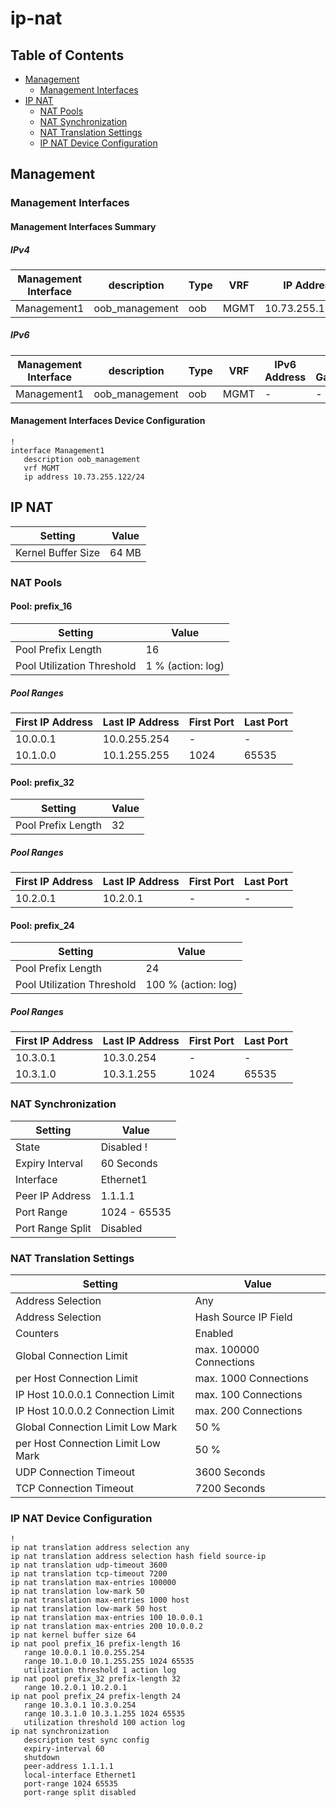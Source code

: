 # ip-nat

## Table of Contents

- [Management](#management)
  - [Management Interfaces](#management-interfaces)
- [IP NAT](#ip-nat)
  - [NAT Pools](#nat-pools)
  - [NAT Synchronization](#nat-synchronization)
  - [NAT Translation Settings](#nat-translation-settings)
  - [IP NAT Device Configuration](#ip-nat-device-configuration)

## Management

### Management Interfaces

#### Management Interfaces Summary

##### IPv4

| Management Interface | description | Type | VRF | IP Address | Gateway |
| -------------------- | ----------- | ---- | --- | ---------- | ------- |
| Management1 | oob_management | oob | MGMT | 10.73.255.122/24 | 10.73.255.2 |

##### IPv6

| Management Interface | description | Type | VRF | IPv6 Address | IPv6 Gateway |
| -------------------- | ----------- | ---- | --- | ------------ | ------------ |
| Management1 | oob_management | oob | MGMT | - | - |

#### Management Interfaces Device Configuration

```eos
!
interface Management1
   description oob_management
   vrf MGMT
   ip address 10.73.255.122/24
```

## IP NAT

| Setting | Value |
| -------- | ----- |
| Kernel Buffer Size | 64 MB |

### NAT Pools

#### Pool: prefix_16

| Setting | Value |
| -------- | ----- |
| Pool Prefix Length | 16 |
| Pool Utilization Threshold | 1 % (action: log) |

##### Pool Ranges

| First IP Address  | Last IP Address | First Port | Last Port |
| ----------------- | --------------- | ---------- | --------- |
| 10.0.0.1 | 10.0.255.254 | - | - |
| 10.1.0.0 | 10.1.255.255 | 1024 | 65535 |

#### Pool: prefix_32

| Setting | Value |
| -------- | ----- |
| Pool Prefix Length | 32 |

##### Pool Ranges

| First IP Address  | Last IP Address | First Port | Last Port |
| ----------------- | --------------- | ---------- | --------- |
| 10.2.0.1 | 10.2.0.1 | - | - |

#### Pool: prefix_24

| Setting | Value |
| -------- | ----- |
| Pool Prefix Length | 24 |
| Pool Utilization Threshold | 100 % (action: log) |

##### Pool Ranges

| First IP Address  | Last IP Address | First Port | Last Port |
| ----------------- | --------------- | ---------- | --------- |
| 10.3.0.1 | 10.3.0.254 | - | - |
| 10.3.1.0 | 10.3.1.255 | 1024 | 65535 |

### NAT Synchronization

| Setting | Value |
| -------- | ----- |
| State | Disabled !
| Expiry Interval | 60 Seconds |
| Interface | Ethernet1 |
| Peer IP Address | 1.1.1.1 |
| Port Range | 1024 - 65535 |
| Port Range Split | Disabled |

### NAT Translation Settings

| Setting | Value |
| -------- | ----- |
| Address Selection | Any |
| Address Selection | Hash Source IP Field |
| Counters | Enabled |
| Global Connection Limit | max. 100000 Connections |
| per Host Connection Limit | max. 1000 Connections |
| IP Host 10.0.0.1 Connection Limit | max. 100 Connections |
| IP Host 10.0.0.2 Connection Limit | max. 200 Connections |
| Global Connection Limit Low Mark | 50 % |
| per Host Connection Limit Low Mark | 50 % |
| UDP Connection Timeout | 3600 Seconds |
| TCP Connection Timeout | 7200 Seconds |

### IP NAT Device Configuration

```eos
!
ip nat translation address selection any
ip nat translation address selection hash field source-ip
ip nat translation udp-timeout 3600
ip nat translation tcp-timeout 7200
ip nat translation max-entries 100000
ip nat translation low-mark 50
ip nat translation max-entries 1000 host
ip nat translation low-mark 50 host
ip nat translation max-entries 100 10.0.0.1
ip nat translation max-entries 200 10.0.0.2
ip nat kernel buffer size 64
ip nat pool prefix_16 prefix-length 16
   range 10.0.0.1 10.0.255.254
   range 10.1.0.0 10.1.255.255 1024 65535
   utilization threshold 1 action log
ip nat pool prefix_32 prefix-length 32
   range 10.2.0.1 10.2.0.1
ip nat pool prefix_24 prefix-length 24
   range 10.3.0.1 10.3.0.254
   range 10.3.1.0 10.3.1.255 1024 65535
   utilization threshold 100 action log
ip nat synchronization
   description test sync config
   expiry-interval 60
   shutdown
   peer-address 1.1.1.1
   local-interface Ethernet1
   port-range 1024 65535
   port-range split disabled
```
